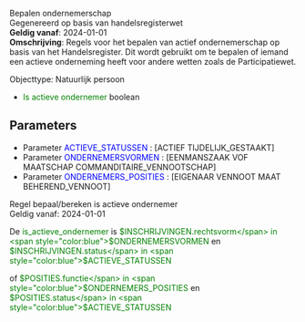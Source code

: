 Bepalen ondernemerschap \
Gegenereerd op basis van handelsregisterwet \
**Geldig vanaf**: 2024-01-01 \
**Omschrijving**: Regels voor het bepalen van actief ondernemerschap op basis van het Handelsregister. Dit wordt gebruikt om te bepalen of iemand een actieve onderneming heeft voor andere wetten zoals de Participatiewet.


Objecttype: Natuurlijk persoon
- <span style="color:green">Is actieve ondernemer</span> boolean

## Parameters ##
- Parameter <span style="color:blue">ACTIEVE_STATUSSEN</span> : [ACTIEF TIJDELIJK_GESTAAKT]
- Parameter <span style="color:blue">ONDERNEMERSVORMEN</span> : [EENMANSZAAK VOF MAATSCHAP COMMANDITAIRE_VENNOOTSCHAP]
- Parameter <span style="color:blue">ONDERNEMERS_POSITIES</span> : [EIGENAAR VENNOOT MAAT BEHEREND_VENNOOT]


Regel bepaal/bereken is actieve ondernemer \
Geldig vanaf: 2024-01-01

De <span style="color: green">is_actieve_ondernemer</span> is
<span style="color:green">$INSCHRIJVINGEN.rechtsvorm</span> in 
		<span style="color:blue">$ONDERNEMERSVORMEN</span>
 en <span style="color:green">$INSCHRIJVINGEN.status</span> in 
		<span style="color:blue">$ACTIEVE_STATUSSEN</span>


 of <span style="color:green">$POSITIES.functie</span> in 
		<span style="color:blue">$ONDERNEMERS_POSITIES</span>
 en <span style="color:green">$POSITIES.status</span> in 
		<span style="color:blue">$ACTIEVE_STATUSSEN</span>





